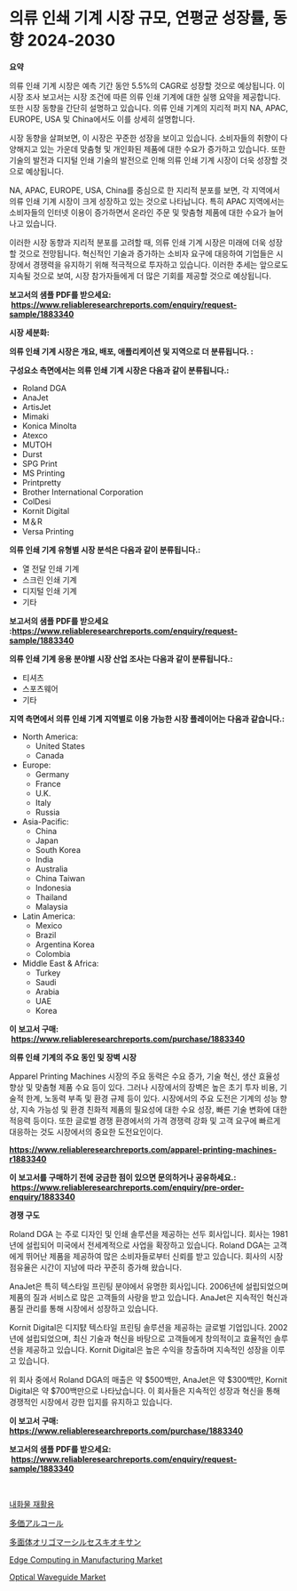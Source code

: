 <p><h1>의류 인쇄 기계 시장 규모, 연평균 성장률, 동향 2024-2030</h1></p><p><strong>요약</strong></p>
<p><p>의류 인쇄 기계 시장은 예측 기간 동안 5.5%의 CAGR로 성장할 것으로 예상됩니다. 이 시장 조사 보고서는 시장 조건에 따른 의류 인쇄 기계에 대한 실행 요약을 제공합니다. 또한 시장 동향을 간단히 설명하고 있습니다. 의류 인쇄 기계의 지리적 퍼지 NA, APAC, EUROPE, USA 및 China에서도 이를 상세히 설명합니다.</p><p>시장 동향을 살펴보면, 이 시장은 꾸준한 성장을 보이고 있습니다. 소비자들의 취향이 다양해지고 있는 가운데 맞춤형 및 개인화된 제품에 대한 수요가 증가하고 있습니다. 또한 기술의 발전과 디지털 인쇄 기술의 발전으로 인해 의류 인쇄 기계 시장이 더욱 성장할 것으로 예상됩니다.</p><p>NA, APAC, EUROPE, USA, China를 중심으로 한 지리적 분포를 보면, 각 지역에서 의류 인쇄 기계 시장이 크게 성장하고 있는 것으로 나타납니다. 특히 APAC 지역에서는 소비자들의 인터넷 이용이 증가하면서 온라인 주문 및 맞춤형 제품에 대한 수요가 늘어나고 있습니다.</p><p>이러한 시장 동향과 지리적 분포를 고려할 때, 의류 인쇄 기계 시장은 미래에 더욱 성장할 것으로 전망됩니다. 혁신적인 기술과 증가하는 소비자 요구에 대응하여 기업들은 시장에서 경쟁력을 유지하기 위해 적극적으로 투자하고 있습니다. 이러한 추세는 앞으로도 지속될 것으로 보여, 시장 참가자들에게 더 많은 기회를 제공할 것으로 예상됩니다.</p></p>
<p><strong>보고서의 샘플 PDF를 받으세요: &nbsp;<a href="https://www.reliableresearchreports.com/enquiry/request-sample/1883340">https://www.reliableresearchreports.com/enquiry/request-sample/1883340</a></strong></p>
<p><strong>시장 세분화:</strong></p>
<p><strong> 의류 인쇄 기계 시장은 개요, 배포, 애플리케이션 및 지역으로 더 분류됩니다. :</strong></p>
<p><strong>구성요소 측면에서는 의류 인쇄 기계 시장은 다음과 같이 분류됩니다.:</strong></p>
<p><ul><li>Roland DGA</li><li>AnaJet</li><li>ArtisJet</li><li>Mimaki</li><li>Konica Minolta</li><li>Atexco</li><li>MUTOH</li><li>Durst</li><li>SPG Print</li><li>MS Printing</li><li>Printpretty</li><li>Brother International Corporation</li><li>ColDesi</li><li>Kornit Digital</li><li>M＆R</li><li>Versa Printing</li></ul></p>
<p><strong> 의류 인쇄 기계 유형별 시장 분석은 다음과 같이 분류됩니다.:</strong></p>
<p><ul><li>열 전달 인쇄 기계</li><li>스크린 인쇄 기계</li><li>디지털 인쇄 기계</li><li>기타</li></ul></p>
<p><strong>보고서의 샘플 PDF를 받으세요 :<a href="https://www.reliableresearchreports.com/enquiry/request-sample/1883340">https://www.reliableresearchreports.com/enquiry/request-sample/1883340</a></strong></p>
<p><strong> 의류 인쇄 기계 응용 분야별 시장 산업 조사는 다음과 같이 분류됩니다.:</strong></p>
<p><ul><li>티셔츠</li><li>스포츠웨어</li><li>기타</li></ul></p>
<p><strong>지역 측면에서 의류 인쇄 기계 지역별로 이용 가능한 시장 플레이어는 다음과 같습니다.:</strong></p>
<p><ul>
    <li>
        North America:
        <ul>
            <li>United States</li>
            <li>Canada</li>
        </ul>
    </li>
    <li>
        Europe:
        <ul>
            <li>Germany</li>
            <li>France</li>
            <li>U.K.</li>
            <li>Italy</li>
            <li>Russia</li>
        </ul>
    </li>
    <li>
        Asia-Pacific:
        <ul>
            <li>China</li>
            <li>Japan</li>
            <li>South Korea</li>
            <li>India</li>
            <li>Australia</li>
            <li>China Taiwan</li>
            <li>Indonesia</li>
            <li>Thailand</li>
            <li>Malaysia</li>
        </ul>
    </li>
    <li>
        Latin America:
        <ul>
            <li>Mexico</li>
            <li>Brazil</li>
            <li>Argentina Korea</li>
            <li>Colombia</li>
        </ul>
    </li>
    <li>
        Middle East & Africa:
        <ul>
            <li>Turkey</li>
            <li>Saudi</li>
            <li>Arabia</li>
            <li>UAE</li>
            <li>Korea</li>
        </ul>
    </li>
    </ul></p>
<p><strong>이 보고서 구매: &nbsp;<a href="https://www.reliableresearchreports.com/purchase/1883340">https://www.reliableresearchreports.com/purchase/1883340</a></strong></p>
<p><strong>의류 인쇄 기계의 주요 동인 및 장벽 시장</strong></p>
<p><p>Apparel Printing Machines 시장의 주요 동력은 수요 증가, 기술 혁신, 생산 효율성 향상 및 맞춤형 제품 수요 등이 있다. 그러나 시장에서의 장벽은 높은 초기 투자 비용, 기술적 한계, 노동력 부족 및 환경 규제 등이 있다. 시장에서의 주요 도전은 기계의 성능 향상, 지속 가능성 및 환경 친화적 제품의 필요성에 대한 수요 성장, 빠른 기술 변화에 대한 적응력 등이다. 또한 글로벌 경쟁 환경에서의 가격 경쟁력 강화 및 고객 요구에 빠르게 대응하는 것도 시장에서의 중요한 도전요인이다.</p></p>
<p><strong><a href="https://www.reliableresearchreports.com/apparel-printing-machines-r1883340">https://www.reliableresearchreports.com/apparel-printing-machines-r1883340</a></strong></p>
<p><strong>이 보고서를 구매하기 전에 궁금한 점이 있으면 문의하거나 공유하세요.: &nbsp;<a href="https://www.reliableresearchreports.com/enquiry/pre-order-enquiry/1883340">https://www.reliableresearchreports.com/enquiry/pre-order-enquiry/1883340</a></strong></p>
<p><strong>경쟁 구도</strong></p>
<p><p>Roland DGA 는 주로 디자인 및 인쇄 솔루션을 제공하는 선두 회사입니다. 회사는 1981년에 설립되어 미국에서 전세계적으로 사업을 확장하고 있습니다. Roland DGA는 고객에게 뛰어난 제품을 제공하여 많은 소비자들로부터 신뢰를 받고 있습니다. 회사의 시장 점유율은 시간이 지남에 따라 꾸준히 증가해 왔습니다.</p><p>AnaJet은 특히 텍스타일 프린팅 분야에서 유명한 회사입니다. 2006년에 설립되었으며 제품의 질과 서비스로 많은 고객들의 사랑을 받고 있습니다. AnaJet은 지속적인 혁신과 품질 관리를 통해 시장에서 성장하고 있습니다.</p><p>Kornit Digital은 디지턄 텍스타일 프린팅 솔루션을 제공하는 글로벌 기업입니다. 2002년에 설립되었으며, 최신 기술과 혁신을 바탕으로 고객들에게 창의적이고 효율적인 솔루션을 제공하고 있습니다. Kornit Digital은 높은 수익을 창출하며 지속적인 성장을 이루고 있습니다.</p><p>위 회사 중에서 Roland DGA의 매출은 약 $500백만, AnaJet은 약 $300백만, Kornit Digital은 약 $700백만으로 나타났습니다. 이 회사들은 지속적인 성장과 혁신을 통해 경쟁적인 시장에서 강한 입지를 유지하고 있습니다.</p></p>
<p><strong>이 보고서 구매: &nbsp; <a href="https://www.reliableresearchreports.com/purchase/1883340">https://www.reliableresearchreports.com/purchase/1883340</a></strong></p>
<p><strong>보고서의 샘플 PDF를 받으세요: &nbsp;<a href="https://www.reliableresearchreports.com/enquiry/request-sample/1883340">https://www.reliableresearchreports.com/enquiry/request-sample/1883340</a></strong><strong></strong></p>
<p>&nbsp;</p>
<p><p><a href="https://github.com/rcabello548/Market-Research-Report-List-1/blob/main/908416271854.md">내화물 재활용</a></p><p><a href="https://github.com/zjkmgcs938405/Market-Research-Report-List-2/blob/main/102299875832.md">多価アルコール</a></p><p><a href="https://github.com/mohamedbakry57/Market-Research-Report-List-4/blob/main/225253375831.md">多面体オリゴマーシルセスキオキサン</a></p><p><a href="https://github.com/arionmp/Market-Research-Report-List-3/blob/main/edge-computing-in-manufacturing-market.md">Edge Computing in Manufacturing Market</a></p><p><a href="https://github.com/markusgodoy/Market-Research-Report-List-3/blob/main/optical-waveguide-market.md">Optical Waveguide Market</a></p></p>